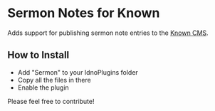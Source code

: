 Sermon Notes for Known
=================

Adds support for publishing sermon note entries to the [Known CMS](http://withknown.com).

How to Install
--------------
- Add "Sermon" to your IdnoPlugins folder
- Copy all the files in there
- Enable the plugin

Please feel free to contribute!
